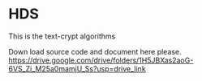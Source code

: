 # HDS
This is the text-crypt algorithms

Down load source code and document here please.
https://drive.google.com/drive/folders/1H5JBXas2aoG-6VS_Zi_M25a0mamjU_Ss?usp=drive_link
